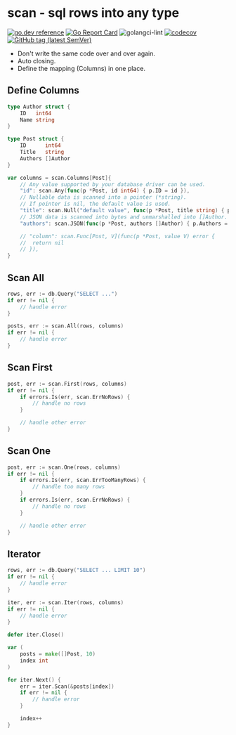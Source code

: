 # scan - sql rows into any type

[![go.dev reference](https://img.shields.io/badge/go.dev-reference-007d9c?logo=go&logoColor=white)](https://pkg.go.dev/github.com/wroge/scan)
[![Go Report Card](https://goreportcard.com/badge/github.com/wroge/scan)](https://goreportcard.com/report/github.com/wroge/scan)
![golangci-lint](https://github.com/wroge/scan/workflows/golangci-lint/badge.svg)
[![codecov](https://codecov.io/gh/wroge/scan/branch/main/graph/badge.svg?token=SBSedMOGHR)](https://codecov.io/gh/wroge/scan)
[![GitHub tag (latest SemVer)](https://img.shields.io/github/tag/wroge/scan.svg?style=social)](https://github.com/wroge/scan/tags)

- Don't write the same code over and over again.
- Auto closing.
- Define the mapping (Columns) in one place.

## Define Columns

```go
type Author struct {
	ID   int64
	Name string
}

type Post struct {
	ID      int64
	Title   string
	Authors []Author
}

var columns = scan.Columns[Post]{
	// Any value supported by your database driver can be used.
	"id": scan.Any(func(p *Post, id int64) { p.ID = id }),
	// Nullable data is scanned into a pointer (*string).
	// If pointer is nil, the default value is used.
	"title": scan.Null("default value", func(p *Post, title string) { p.Title = title }),
	// JSON data is scanned into bytes and unmarshalled into []Author.
	"authors": scan.JSON(func(p *Post, authors []Author) { p.Authors = authors }),

	// "column": scan.Func[Post, V](func(p *Post, value V) error {
	// 	return nil
	// }),
}
```

## Scan All

```go 
rows, err := db.Query("SELECT ...")
if err != nil {
	// handle error
}

posts, err := scan.All(rows, columns)
if err != nil {
	// handle error
}
```

## Scan First

```go 
post, err := scan.First(rows, columns)
if err != nil {
	if errors.Is(err, scan.ErrNoRows) {
		// handle no rows
	}

	// handle other error
}
```

## Scan One

```go 
post, err := scan.One(rows, columns)
if err != nil {
	if errors.Is(err, scan.ErrTooManyRows) {
		// handle too many rows
	}
	if errors.Is(err, scan.ErrNoRows) {
		// handle no rows
	}

	// handle other error
}
```

## Iterator

```go 
rows, err := db.Query("SELECT ... LIMIT 10")
if err != nil {
	// handle error
}

iter, err := scan.Iter(rows, columns)
if err != nil {
	// handle error
}

defer iter.Close()

var (
	posts = make([]Post, 10)
	index int
)

for iter.Next() {
	err = iter.Scan(&posts[index])
	if err != nil {
		// handle error
	}

	index++
}
```
